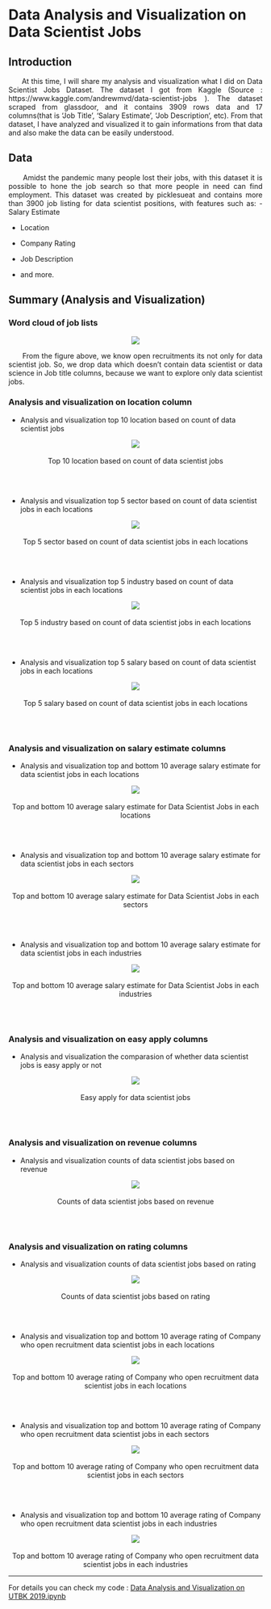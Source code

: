 # Data Analysis and Visualization on Data Scientist Jobs

## Introduction
<p align = "justify">
&nbsp;&nbsp;&nbsp;&nbsp;&nbsp; At this time, I will share my analysis and visualization what I did on Data Scientist Jobs Dataset. The dataset I got from Kaggle (Source : https://www.kaggle.com/andrewmvd/data-scientist-jobs ). The dataset scraped from glassdoor, and it contains 3909 rows data and 17 columns(that is ‘Job Title’, ‘Salary Estimate’, ‘Job Description‘, etc). From that dataset, I have analyzed and visualized it to gain informations from that data and also make the data can be easily understood. 
</p>

## Data
<p align = "justify">
&nbsp;&nbsp;&nbsp;&nbsp;&nbsp; Amidst the pandemic many people lost their jobs, with this dataset it is possible to hone the job search so that more people in need can find employment. This dataset was created by picklesueat and contains more than 3900 job listing for data scientist positions, with features such as:
- Salary Estimate
  
- Location

- Company Rating

- Job Description

- and more.
</p>

## Summary (Analysis and Visualization)

### Word cloud of job lists
<p align="center"> 
 <img src="images/word cloud of job lists.png" /> 
</p>
<p align = "justify">
&nbsp;&nbsp;&nbsp;&nbsp;&nbsp; From the figure above, we know open recruitments its not only for data scientist job. So, we drop data which doesn’t contain data scientist or data science in Job title columns, because we want to explore only data scientist jobs.
</p>

### Analysis and visualization on location column
- Analysis and visualization top 10 location based on count of data scientist jobs
<p align="center"> 
 <img src="images/top 10 location based on count of data scientist jobs.png" /> 
 <br></br>
 Top 10 location based on count of data scientist jobs
</p>
<br></br>

- Analysis and visualization top 5 sector based on count of data scientist jobs in each locations
<p align="center"> 
 <img src="images/top 5 sector based on count of data scientist jobs in each locations.png" />
 <br></br>
 Top 5 sector based on count of data scientist jobs in each locations
</p>
<br></br>

- Analysis and visualization top 5 industry based on count of data scientist jobs in each locations
<p align="center"> 
 <img src="images/top 5 industry based on count of data scientist jobs in each locations.png" />
 <br></br>
 Top 5 industry based on count of data scientist jobs in each locations
</p>
<br></br>

- Analysis and visualization top 5 salary based on count of data scientist jobs in each locations
<p align="center"> 
 <img src="images/top 5 salary based on count of data scientist jobs in each locations.png" /> 
 <br></br>
 Top 5 salary based on count of data scientist jobs in each locations
</p>
<br></br>

### Analysis and visualization on salary estimate columns
- Analysis and visualization top and bottom 10 average salary estimate for data scientist jobs in each locations
<p align="center"> 
 <img src="images/top and bottom 10 average salary estimate for data scientist jobs in each locations.png" /> 
 <br></br>
 Top and bottom 10 average salary estimate for Data Scientist Jobs in each locations
</p>
<br></br>

- Analysis and visualization top and bottom 10 average salary estimate for data scientist jobs in each sectors
<p align="center"> 
 <img src="images/top and bottom 10 average salary estimate for data scientist jobs in each sectors.png" /> 
 <br></br>
 Top and bottom 10 average salary estimate for Data Scientist Jobs in each sectors
</p>
<br></br>

- Analysis and visualization top and bottom 10 average salary estimate for data scientist jobs in each industries
<p align="center"> 
 <img src="images/top and bottom 10 average salary estimate for data scientist jobs in each industries.png" /> 
 <br></br>
 Top and bottom 10 average salary estimate for Data Scientist Jobs in each industries
</p>
<br></br>

### Analysis and visualization on easy apply columns
- Analysis and visualization the comparasion of whether data scientist jobs is easy apply or not
<p align="center"> 
 <img src="images/easy apply for data scientist jobs.png" /> 
 <br></br>
 Easy apply for data scientist jobs
</p>
<br></br>

### Analysis and visualization on revenue columns
- Analysis and visualization counts of data scientist jobs based on revenue
<p align="center"> 
 <img src="images/counts of data scientist jobs based on revenue.png" /> 
 <br></br>
 Counts of data scientist jobs based on revenue
</p>
<br></br>

### Analysis and visualization on rating columns
- Analysis and visualization counts of data scientist jobs based on rating
<p align="center"> 
 <img src="images/counts of data scientist jobs based on rating.png" /> 
 <br></br>
 Counts of data scientist jobs based on rating
</p>
<br></br>

- Analysis and visualization top and bottom 10 average rating of Company who open recruitment data scientist jobs in each locations
<p align="center"> 
 <img src="images/top and bottom 10 average rating of Company who open recruitment data scientist jobs in each locations.png" /> 
 <br></br>
 Top and bottom 10 average rating of Company who open recruitment data scientist jobs in each locations
</p>
<br></br>

- Analysis and visualization top and bottom 10 average rating of Company who open recruitment data scientist jobs in each sectors
<p align="center"> 
 <img src="images/top and bottom 10 average rating of Company who open recruitment data scientist jobs in each sectors.png" /> 
 <br></br>
 Top and bottom 10 average rating of Company who open recruitment data scientist jobs in each sectors
</p>
<br></br>

- Analysis and visualization top and bottom 10 average rating of Company who open recruitment data scientist jobs in each industries
<p align="center"> 
 <img src="images/top and bottom 10 average rating of Company who open recruitment data scientist jobs in each industries.png" /> 
 <br></br>
 Top and bottom 10 average rating of Company who open recruitment data scientist jobs in each industries
</p>

-------------------------------------------------------------------------------------------------------------------------------------------------------------------------------
For details you can check my code : [Data Analysis and Visualization on UTBK 2019.ipynb](https://github.com/rifkyahmadsaputra/Data-Analysis-and-Visualization-on-UTBK-2019/blob/master/Data%20Analysis%20and%20Visualization%20on%20UTBK%202019.ipynb)
